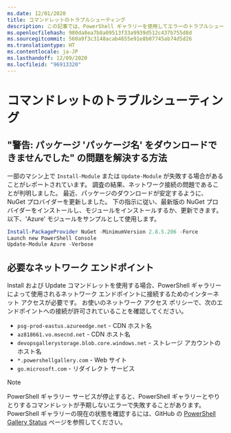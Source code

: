 ```yaml
---
ms.date: 12/01/2020
title: コマンドレットのトラブルシューティング
description: この記事では、PowerShell ギャラリーを使用してエラーのトラブルシューティングを行うための情報と手順を示します
ms.openlocfilehash: 980da8ea7b8a09513f33a9939d512c437b755d8d
ms.sourcegitcommit: 560a9f3c3148acab4655e91e8b07745ab74d5d26
ms.translationtype: HT
ms.contentlocale: ja-JP
ms.lasthandoff: 12/09/2020
ms.locfileid: "96913320"
---
```

# <a name="troubleshooting-cmdlets"></a>コマンドレットのトラブルシューティング

## <a name="how-to-resolve-warning-package-your-package-name-failed-to-download-issue"></a>"警告: パッケージ 'パッケージ名' をダウンロードできませんでした" の問題を解決する方法

一部のマシン上で `Install-Module` または `Update-Module` が失敗する場合があることがレポートされています。 調査の結果、ネットワーク接続の問題であることが判明しました。 最近、パッケージのダウンロードが安定するように、NuGet プロバイダーを更新しました。 下の指示に従い、最新版の NuGet プロバイダーをインストールし、モジュールをインストールするか、更新できます。 以下、'Azure' モジュールをサンプルとして使用します。

```powershell
Install-PackageProvider NuGet -MinimumVersion 2.8.5.206 -Force
Launch new PowerShell Console
Update-Module Azure -Verbose
```

## <a name="required-network-endpoints"></a>必要なネットワーク エンドポイント

Install および Update コマンドレットを使用する場合、PowerShell ギャラリーによって使用されるネットワーク エンドポイントに接続するためのインターネット アクセスが必要です。 お使いのネットワーク アクセス ポリシーで、次のエンドポイントへの接続が許可されていることを確認してください。

- `psg-prod-eastus.azureedge.net` - CDN ホスト名
- `az818661.vo.msecnd.net` - CDN ホスト名
- `devopsgallerystorage.blob.core.windows.net` - ストレージ アカウントのホスト名
- `*.powershellgallery.com` - Web サイト
- `go.microsoft.com` - リダイレクト サービス

> [!NOTE]
> PowerShell ギャラリー サービスが停止すると、PowerShell ギャラリーとやりとりするコマンドレットが予期しないエラーで失敗することがあります。 PowerShell ギャラリーの現在の状態を確認するには、GitHub の [PowerShell Gallery Status](https://github.com/PowerShell/PowerShellGallery/blob/master/psgallery_status.md) ページを参照してください。

